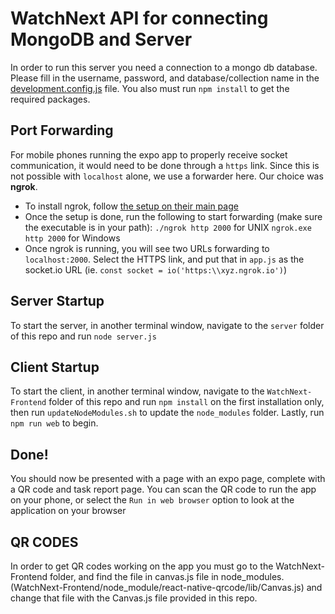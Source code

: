 # WatchNext API for connecting MongoDB and Server
In order to run this server you need a connection to a mongo db database. Please fill in the username, password, and database/collection name in the [development.config.js](./development.config.js) file.
You also must run `npm install` to get the required packages.

## Port Forwarding
For mobile phones running the expo app to properly receive socket communication, it would need to be done through a `https` link. Since this is not possible with `localhost` alone, we use a forwarder here. Our choice was **ngrok**.
- To install ngrok, follow [the setup on their main page](https://dashboard.ngrok.com/get-started/setup)
- Once the setup is done, run the following to start forwarding (make sure the executable is in your path):
    `./ngrok http 2000` for UNIX
    `ngrok.exe http 2000` for Windows
- Once ngrok is running, you will see two URLs forwarding to `localhost:2000`. Select the HTTPS link, and put that in `app.js` as the socket.io URL (ie. `const socket = io('https:\\xyz.ngrok.io')`)

## Server Startup
To start the server, in another terminal window, navigate to the `server` folder of this repo and run `node server.js`

## Client Startup

To start the client, in another terminal window, navigate to the `WatchNext-Frontend` folder of this repo and run `npm install` on the first installation only, then run `updateNodeModules.sh` to update the `node_modules` folder. Lastly, run `npm run web` to begin.
## Done!
You should now be presented with a page with an expo page, complete with a QR code and task report page. You can scan the QR code to run the app on your phone, or select the `Run in web browser` option to look at the application on your browser

## QR CODES
In order to get QR codes working on the app you must go to the WatchNext-Frontend folder, and find the file in canvas.js file in node_modules. (WatchNext-Frontend/node_module/react-native-qrcode/lib/Canvas.js) and change that file with the Canvas.js file provided in this repo.


